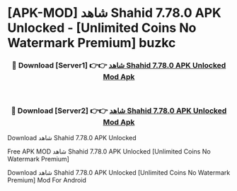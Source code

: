 # [APK-MOD] شاهد Shahid 7.78.0 APK Unlocked - [Unlimited Coins No Watermark Premium] buzkc



<div align="center">
<h3>🔴 Download [Server1] 👉👉 <a href="https://momento.my/?title=شاهد_Shahid_7.78.0_APK_Unlocked">شاهد Shahid 7.78.0 APK Unlocked Mod Apk</a></h3><br>

<h3>🔴 Download [Server2] 👉👉 <a href="https://momento.my/?title=شاهد_Shahid_7.78.0_APK_Unlocked">شاهد Shahid 7.78.0 APK Unlocked Mod Apk</a></h3>
</div>



Download شاهد Shahid 7.78.0 APK Unlocked 

Free APK MOD شاهد Shahid 7.78.0 APK Unlocked [Unlimited Coins No Watermark Premium]

Download شاهد Shahid 7.78.0 APK Unlocked [Unlimited Coins No Watermark Premium] Mod For Android
